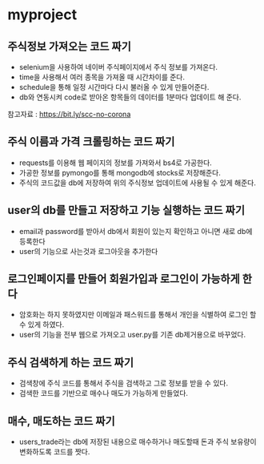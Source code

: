 myproject
==========

## 주식정보 가져오는 코드 짜기
* selenium을 사용하여 네이버 주식페이지에서 주식 정보를 가져온다.
* time을 사용해서 여러 종목을 가져올 때 시간차이를 준다.
* schedule을 통해 일정 시간마다 다시 불러올 수 있게 만들어준다.
* db와 연동시켜 code로 받아온 항목들의 데이터를 1분마다 업데이트 해 준다.

참고자료 : <https://bit.ly/scc-no-corona>

## 주식 이름과 가격 크롤링하는 코드 짜기
* requests를 이용해 웹 페이지의 정보를 가져와서 bs4로 가공한다.
* 가공한 정보를 pymongo를 통해 mongodb에 stocks로 저장해준다.
*  주식의 코드값을 db에 저장하여 위의 주식정보 업데이트에 사용될 수 있게 해준다.

## user의 db를 만들고 저장하고 기능 실행하는 코드 짜기
* email과 password를 받아서 db에서 회원이 있는지 확인하고 아니면 새로 db에 등록한다
* user의 기능으로 사는것과 로그아웃을 추가한다

## 로그인페이지를 만들어 회원가입과 로그인이 가능하게 한다
* 암호화는 하지 못하였지만 이메일과 패스워드를 통해서 개인을 식별하여 로그인 할 수 있게 하였다.
* user의 기능을 전부 웹으로 가져오고 user.py를 기존 db제거용으로 바꾸었다.

## 주식 검색하게 하는 코드 짜기
* 검색창에 주식 코드를 통해서 주식을 검색하고 그로 정보를 받을 수 있다.
* 검색한 코드를 기반으로 매수나 매도가 가능하게 만들었다.

## 매수, 매도하는 코드 짜기
* users_trade라는 db에 저장된 내용으로 매수하거나 매도할때 돈과 주식 보유량이 변화하도록 코드를 짯다.

